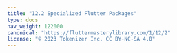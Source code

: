 ```yaml
---
title: "12.2 Specialized Flutter Packages"
type: docs
nav_weight: 122000
canonical: "https://fluttermasterylibrary.com/1/12/2"
license: "© 2023 Tokenizer Inc. CC BY-NC-SA 4.0"
---
```

